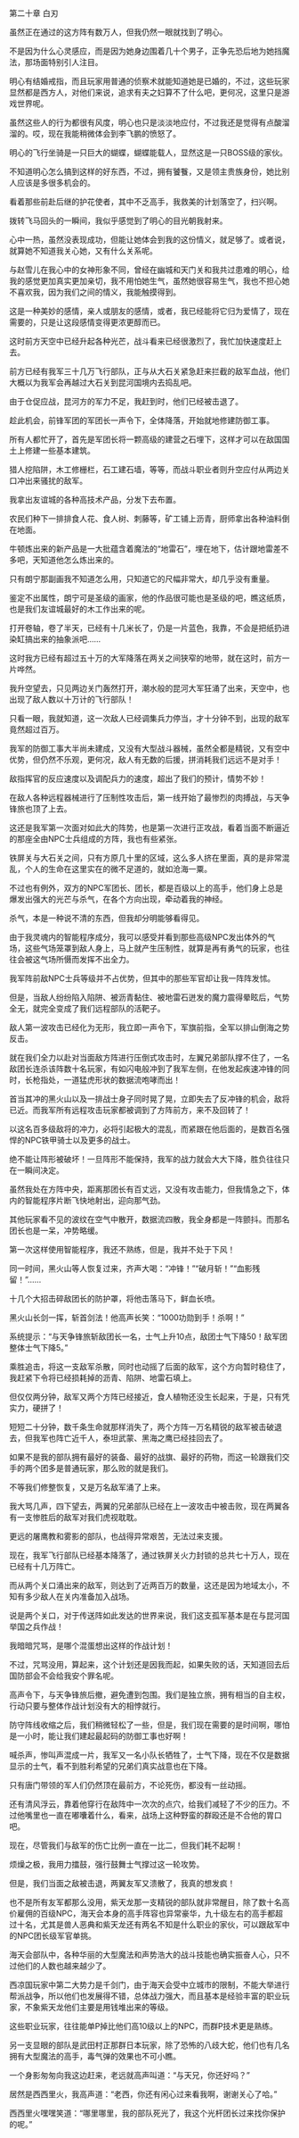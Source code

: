 第二十章 白刃


虽然正在通过的这方阵有数万人，但我仍然一眼就找到了明心。

不是因为什么心灵感应，而是因为她身边围着几十个男子，正争先恐后地为她挡魔法，那场面特别引人注目。

明心有结婚戒指，而且玩家用普通的侦察术就能知道她是已婚的，不过，这些玩家显然都是西方人，对他们来说，追求有夫之妇算不了什么吧，更何况，这里只是游戏世界呢。

虽然这些人的行为都很有风度，明心也只是淡淡地应付，不过我还是觉得有点酸溜溜的。哎，现在我能稍微体会到李飞鹏的愤怒了。

明心的飞行坐骑是一只巨大的蝴蝶，蝴蝶能载人，显然这是一只BOSS级的家伙。

不知道明心怎么搞到这样的好东西，不过，拥有饕餮，又是领主贵族身份，她比别人应该是多很多机会的。

看着那些前赴后继的护花使者，其中不乏高手，我救美的计划落空了，扫兴啊。

拨转飞马回头的一瞬间，我似乎感觉到了明心的目光朝我射来。

心中一热，虽然没表现成功，但能让她体会到我的这份情义，就足够了。或者说，就算她不知道我关心她，又有什么关系呢。

与赵雪儿在我心中的女神形象不同，曾经在幽城和天门关和我共过患难的明心，给我的感觉更加真实更加亲切，我不用怕她生气，虽然她很容易生气，我也不担心她不喜欢我，因为我们之间的情义，我能触摸得到。

这是一种美妙的感情，亲人或朋友的感情，或者，我已经能将它归为爱情了，现在需要的，只是让这段感情变得更浓更醇而已。

这时前方天空中已经升起各种光芒，战斗看来已经很激烈了，我忙加快速度赶上去。

前方已经有我军三十几万飞行部队，正与从大石关紧急赶来拦截的敌军血战，他们大概以为我军会再越过大石关到昆河国境内去捣乱吧。

由于仓促应战，昆河方的军力不足，我赶到时，他们已经被击退了。

趁此机会，前锋军团的军团长一声令下，全体降落，开始就地修建防御工事。

所有人都忙开了，首先是军团长将一颗高级的建营之石埋下，这样才可以在敌国国土上修建一些基本建筑。

猎人挖陷阱，木工修栅栏，石工建石墙，等等，而战斗职业者则升空应付从两边关口冲出来骚扰的敌军。

我拿出友谊城的各种高技术产品，分发下去布置。

农民们种下一排排食人花、食人树、刺藤等，矿工铺上沥青，厨师拿出各种油料倒在地面。

牛顿炼出来的新产品是一大批蕴含着魔法的“地雷石”，埋在地下，估计跟地雷差不多吧，天知道他怎么炼出来的。

只有朗宁那副画我不知道怎么用，只知道它的尺幅非常大，却几乎没有重量。

鉴定不出属性，朗宁可是圣级的画家，他的作品很可能也是圣级的吧，瞧这纸质，也是我们友谊城最好的木工作出来的呢。

打开卷轴，卷了半天，已经有十几米长了，仍是一片蓝色，我靠，不会是把纸扔进染缸搞出来的抽象派吧……

这时我方已经有超过五十万的大军降落在两关之间狭窄的地带，就在这时，前方一片哗然。

我升空望去，只见两边关门轰然打开，潮水般的昆河大军狂涌了出来，天空中，也出现了敌人数以十万计的飞行部队！

只看一眼，我就知道，这一次敌人已经调集兵力停当，才十分钟不到，出现的敌军竟然超过百万。

我军的防御工事大半尚未建成，又没有大型战斗器械，虽然全都是精锐，又有空中优势，但仍然不乐观，更何况，敌人有无数的后援，拼消耗我们远远不是对手！

敌指挥官的反应速度以及调配兵力的速度，超出了我们的预计，情势不妙！

在敌人各种远程器械进行了压制性攻击后，第一线开始了最惨烈的肉搏战，与天争锋旅也顶了上去。

这还是我军第一次面对如此大的阵势，也是第一次进行正攻战，看着当面不断逼近的那座全由NPC士兵组成的方阵，我也有些紧张。

铁屏关与大石关之间，只有方原几十里的区域，这么多人挤在里面，真的是非常混乱，个人的生命在这里实在的微不足道的，就如沧海一粟。

不过也有例外，双方的NPC军团长、团长，都是百级以上的高手，他们身上总是爆发出强大的光芒与杀气，在各个方向出现，牵动着我的神经。

杀气，本是一种说不清的东西，但我却分明能够看得见。

由于我灵魂内的智能程序成分，我可以感受并看到那些高级NPC发出体外的气场，这些气场笼罩到敌人身上，马上就产生压制性，就算是再有勇气的玩家，也往往会被这气场所慑而发挥不出全力。

我军阵前敌NPC士兵等级并不占优势，但其中的那些军官却让我一阵阵发怵。

但是，当敌人纷纷陷入陷阱、被沥青黏住、被地雷石迸发的魔力震得晕眩后，气势全无，就完全变成了我们远程部队的活靶子。

敌人第一波攻击已经化为无形，我立即一声令下，军旗前指，全军以排山倒海之势反击。

就在我们全力以赴对当面敌方阵进行压倒式攻击时，左翼兄弟部队撑不住了，一名敌团长连杀该阵数十名玩家，有如闪电般冲到了我军左侧，在他发起疾速冲锋的同时，长枪指处，一道猛虎形状的数据流咆哮而出！

首当其冲的黑火山以及一排战士身子同时晃了晃，立即失去了反冲锋的机会，敌将已近。而我军所有远程攻击玩家都被调到了方阵前方，来不及回转了！

以这名百多级敌将的冲力，必将引起极大的混乱，而紧跟在他后面的，是数百名强悍的NPC铁甲骑士以及更多的战士。

绝不能让阵形被破坏！一旦阵形不能保持，我军的战力就会大大下降，胜负往往只在一瞬间决定。

虽然我处在方阵中央，距离那团长有百丈远，又没有攻击能力，但我情急之下，体内的智能程序片断飞快地射出，迎向那气劲。

其他玩家看不见的波纹在空气中散开，数据流四散，我全身都是一阵颤抖。而那名团长也是一呆，冲势略缓。

第一次这样使用智能程序，我还不熟练，但是，我并不处于下风！

同一时间，黑火山等人恢复过来，齐声大喝：“冲锋！”“破月斩！”“血影残留！”……

十几个大招击碎敌团长的防护罩，将他击落马下，鲜血长喷。

黑火山长剑一挥，斩首剑法！他高声长笑：“1000功勋到手！杀啊！”

系统提示：“与天争锋旅斩敌团长一名，士气上升10点，敌团士气下降50！敌军团整体士气下降5。”

乘胜追击，将这一支敌军杀散，同时也动摇了后面的敌军，这个方向暂时稳住了，我赶紧下令将已经损耗掉的沥青、陷阱、地雷石填上。

但仅仅两分钟，敌军又两个方阵已经接近，食人植物还没生长起来，于是，只有凭实力，硬拼了！

短短二十分钟，数千条生命就那样消失了，两个方阵一万名精锐的敌军被击破退去，但我军也阵亡近千人，泰坦武蒙、黑海之鹰已经挂回去了。

如果不是我的部队拥有最好的装备、最好的战旗、最好的药物，而这一轮跟我们交手的两个团多是普通玩家，那么败的就是我们。

不等我们修整恢复，又是万名敌军涌了上来。

我大骂几声，四下望去，两翼的兄弟部队已经在上一波攻击中被击败，现在两翼各有一支惨胜后的敌军对我们虎视耽耽。

更远的屠鹰教和雾影的部队，也战得异常艰苦，无法过来支援。

现在，我军飞行部队已经基本降落了，通过铁屏关火力封锁的总共七十万人，现在已经有十几万阵亡。

而从两个关口涌出来的敌军，则达到了近两百万的数量，这还是因为地域太小，不知有多少敌人在关内准备加入战场。

说是两个关口，对于传送阵如此发达的世界来说，我们这支孤军基本是在与昆河国举国之兵作战！

我暗暗咒骂，是哪个混蛋想出这样的作战计划！

不过，咒骂没用，算起来，这个计划还是因我而起，如果失败的话，天知道回去后国防部会不会给我安个罪名呢。

高声令下，与天争锋旅后撤，避免遭到包围。我们是独立旅，拥有相当的自主权，行动只要与整体作战计划没有大的相悖就行。

防守阵线收缩之后，我们稍微轻松了一些，但是，我们现在需要的是时间啊，哪怕是一小时，能让我们建起最起码的防御工事也好啊！

喊杀声，惨叫声混成一片，我军又一名小队长牺牲了，士气下降，现在不仅是数据显示的士气，看不到胜利希望的兄弟们真实战意也在下降。

只有唐门带领的军人们仍然顶在最前方，不论死伤，都没有一丝动摇。

还有清风浮云，靠着他穿行在敌阵中一次次的点穴，给我们减轻了不少的压力。不过他嘴里也一直在嘟囔着什么，看来，战场上这种野蛮的群殴还是不合他的胃口吧。

现在，尽管我们与敌军的伤亡比例一直在一比二，但我们耗不起啊！

烦燥之极，我用力擂鼓，强行鼓舞士气撑过这一轮攻势。

但是，我们当面之敌被击退，两翼友军又溃散了，我真的想发疯！

也不是所有友军都那么没用，紫天龙那一支精锐的部队就非常醒目，除了数十名高价雇佣的百级NPC，海天会本身的高手阵容也异常豪华，九十级左右的高手都超过十名，尤其是兽人恶典和紫天龙还有两名不知是什么职业的家伙，可以跟敌军中的NPC团长级军官单挑。

海天会部队中，各种华丽的大型魔法和声势浩大的战斗技能也确实振奋人心，只不过他们的人数也越来越少了。

西凉国玩家中第二大势力是千剑门，由于海天会受中立城市的限制，不能大举进行帮派战争，所以他们也发展得不错，总体战力强大，而且基本是经验丰富的职业玩家，不象紫天龙他们主要是用钱堆出来的等级。

这些职业玩家，往往能单P掉比他们高10级以上的NPC，而群P技术更是熟练。

另一支显眼的部队是武田村正那群日本玩家，除了恐怖的八歧大蛇，他们也有几名拥有大型魔法的高手，毒气弹的效果也不可小瞧。

一个身影匆匆向我这边赶来，老远就高声叫道：“与天兄，你还好吗？”

居然是西西里火，我高声道：“老西，你还有闲心过来看我啊，谢谢关心了哈。”

西西里火嘿嘿笑道：“哪里哪里，我的部队死光了，我这个光杆团长过来找你保护的呢。”





